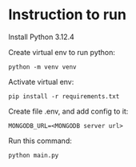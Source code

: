# Instruction to run
Install Python 3.12.4

Create virtual env to run python:
```
python -m venv venv
```

Activate virtual env:
```
pip install -r requirements.txt
```


Create file .env, and add config to it:
```
MONGODB_URL=<MONGODB server url>
```

Run this command:
```
python main.py
```